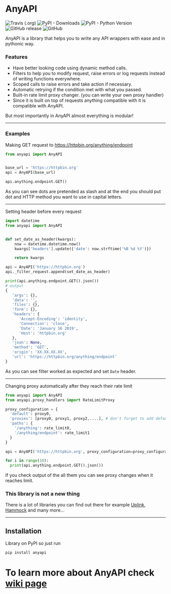 # AnyAPI

![Travis (.org)](https://img.shields.io/travis/FKLC/AnyAPI.svg?style=flat-square)
![PyPI - Downloads](https://img.shields.io/pypi/dm/anyapi.svg?style=flat-square)
![PyPI - Python Version](https://img.shields.io/pypi/pyversions/AnyAPI.svg?style=flat-square)
![GitHub release](https://img.shields.io/github/release/FKLC/AnyAPI.svg?style=flat-square)
![GitHub](https://img.shields.io/github/license/FKLC/AnyAPI.svg?style=flat-square)

AnyAPI is a library that helps you to write any API wrappers with ease and in pythonic way.

### Features

- Have better looking code using dynamic method calls.
- Filters to help you to modify request, raise errors or log requests instead of writing functions everywhere.
- Scoped calls to raise errors and take action if necessary.
- Automatic retrying if the condition met with what you passed.
- Built-in rate limit proxy changer. (you can write your own proxy handler)
- Since it is built on top of requests anything compatible with it is compatible with AnyAPI.

But most importantly in AnyAPI almost everything is modular!

---

### Examples

Making GET request to https://httpbin.org/anything/endpoint

```python
from anyapi import AnyAPI


base_url = 'https://httpbin.org'
api = AnyAPI(base_url)

api.anything.endpoint.GET()
```

As you can see dots are pretended as slash and at the end you should put dot and HTTP method you want to use in capital letters.

---

Setting header before every request

```python
import datetime
from anyapi import AnyAPI


def set_date_as_header(kwargs):
    now = datetime.datetime.now()
    kwargs['headers'].update({'date': now.strftime('%B %d %Y')})

    return kwargs

api = AnyAPI('https://httpbin.org')
api._filter_request.append(set_date_as_header)

print(api.anything.endpoint.GET().json())
# output
{
   'args': {},
   'data': '',
   'files': {},
   'form': {},
   'headers': {
      'Accept-Encoding': 'identity',
      'Connection': 'close',
      'Date': 'January 16 2019',
      'Host': 'httpbin.org'
   },
   'json': None,
   'method': 'GET',
   'origin': 'XX.XX.XX.XX',
   'url': 'https://httpbin.org/anything/endpoint'
}
```

As you can see filter worked as expected and set `Date` header.

---

Changing proxy automatically after they reach their rate limit

```python
from anyapi import AnyAPI
from anyapi.proxy_handlers import RateLimitProxy

proxy_configuration = {
  'default': proxy0,
  'proxies': [proxy0, proxy1, proxy2,....], # don't forget to add default proxy!
  'paths': {
    '/anything': rate_limit0,
    '/anything/endpoint': rate_limit1
  }
}

api = AnyAPI('https://httpbin.org', proxy_configuration=proxy_configuration, proxy_handler=RateLimitProxy)

for i in range(10):
  print(api.anything.endpoint.GET().json())
```

If you check output of the all them you can see proxy changes when it reaches limit.

### This library is not a new thing

There is a lot of libraries you can find out there for example [Uplink](https://github.com/prkumar/uplink/), [Hammock](https://github.com/kadirpekel/hammock) and many more...

---

## Installation

Library on PyPI so just run

```console
pip install anyapi
```

# To learn more about AnyAPI check [wiki page](https://github.com/FKLC/AnyAPI/wiki/)
